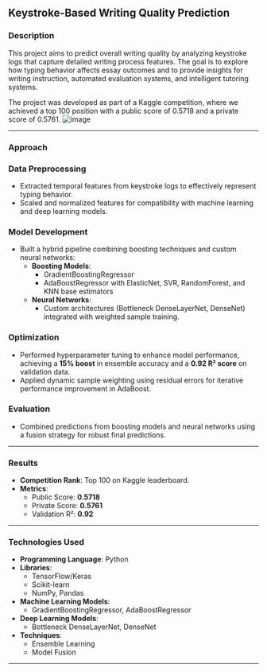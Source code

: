## Keystroke-Based Writing Quality Prediction
### Description

This project aims to predict overall writing quality by analyzing keystroke logs that capture detailed writing process features. The goal is to explore how typing behavior affects essay outcomes and to provide insights for writing instruction, automated evaluation systems, and intelligent tutoring systems.

The project was developed as part of a Kaggle competition, where we achieved a top 100 position with a public score of 0.5718 and a private score of 0.5761.
![image](https://github.com/user-attachments/assets/eae9df90-adab-4438-bbaf-3dc875829004)


---

### Approach  

### Data Preprocessing  
- Extracted temporal features from keystroke logs to effectively represent typing behavior.  
- Scaled and normalized features for compatibility with machine learning and deep learning models.  

### Model Development  
- Built a hybrid pipeline combining boosting techniques and custom neural networks:  
  - **Boosting Models**:  
    - GradientBoostingRegressor  
    - AdaBoostRegressor with ElasticNet, SVR, RandomForest, and KNN base estimators  
  - **Neural Networks**:  
    - Custom architectures (Bottleneck DenseLayerNet, DenseNet) integrated with weighted sample training.  

### Optimization  
- Performed hyperparameter tuning to enhance model performance, achieving a **15% boost** in ensemble accuracy and a **0.92 R² score** on validation data.  
- Applied dynamic sample weighting using residual errors for iterative performance improvement in AdaBoost.  

### Evaluation  
- Combined predictions from boosting models and neural networks using a fusion strategy for robust final predictions.  

---
### Results  
- **Competition Rank**: Top 100 on Kaggle leaderboard.  
- **Metrics**:  
  - Public Score: **0.5718**  
  - Private Score: **0.5761**  
  - Validation R²: **0.92**  

---

### Technologies Used  
- **Programming Language**: Python  
- **Libraries**:  
  - TensorFlow/Keras  
  - Scikit-learn  
  - NumPy, Pandas  
- **Machine Learning Models**:  
  - GradientBoostingRegressor, AdaBoostRegressor  
- **Deep Learning Models**:  
  - Bottleneck DenseLayerNet, DenseNet  
- **Techniques**:  
  - Ensemble Learning  
  - Model Fusion  

---

